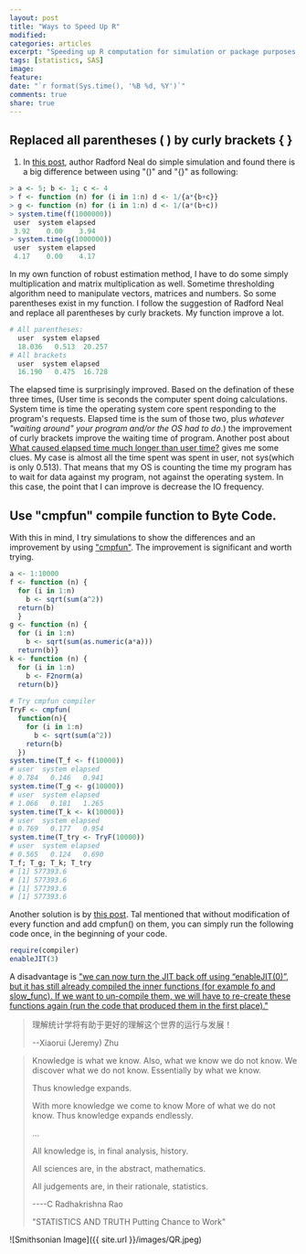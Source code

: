 ```yaml
---
layout: post
title: "Ways to Speed Up R"
modified:
categories: articles
excerpt: "Speeding up R computation for simulation or package purposes."
tags: [statistics, SAS]
image: 
feature: 
date: "`r format(Sys.time(), '%B %d, %Y')`"
comments: true
share: true
---
```


## Replaced all parentheses ( ) by curly brackets { }

1. In [this post](https://radfordneal.wordpress.com/2010/08/15/two-surpising-things-about-r/), author Radford Neal do simple simulation and found there is a big difference between using "()" and "{}" as following: 
```r
> a <- 5; b <- 1; c <- 4
> f <- function (n) for (i in 1:n) d <- 1/{a*{b+c}}
> g <- function (n) for (i in 1:n) d <- 1/(a*(b+c))
> system.time(f(1000000))
 user  system elapsed
 3.92    0.00    3.94
> system.time(g(1000000))
 user  system elapsed
 4.17    0.00    4.17
```

In my own function of robust estimation method, I have to do some simply multiplication and matrix multiplication as well. Sometime thresholding algorithm need to manipulate vectors, matrices and numbers. So some parentheses exist in my function. I follow the suggestion of Radford Neal and replace all parentheses by curly brackets. My function improve a lot. 

```r
# All parentheses:
  user  system elapsed 
  18.036   0.513  20.257
# All brackets
  user  system elapsed  
  16.190   0.475  16.728
```

The elapsed time is surprisingly improved. Based on the defination of these three times, (User time is seconds the computer spent doing calculations. System time is time the operating system core spent responding to the program's requests. Elapsed time is the sum of those two, plus *whatever "waiting around" your program and/or the OS had to do*.) the improvement of curly brackets improve the waiting time of program. Another post about [What caused elapsed time much longer than user time?](https://stackoverflow.com/questions/13688840/what-caused-my-elapsed-time-much-longer-than-user-time) gives me some clues. My case is almost all the time spent was spent in user, not sys(which is only 0.513). That means that my OS is counting the time my program has to wait for data against my program, not against the operating system. In this case, the point that I can improve is decrease the IO frequency.  

## Use "cmpfun" compile function to Byte Code. 

With this in mind, I try simulations to show the differences and an improvement by using ["cmpfun"](https://stat.ethz.ch/R-manual/R-devel/library/compiler/html/compile.html). The improvement is significant and worth trying. 

```r
a <- 1:10000
f <- function (n) {
  for (i in 1:n) 
    b <- sqrt(sum(a^2)) 
  return(b)
  }
g <- function (n) {
  for (i in 1:n) 
    b <- sqrt(sum(as.numeric(a*a))) 
  return(b)}
k <- function (n) {
  for (i in 1:n) 
    b <- F2norm(a) 
  return(b)}
  
# Try cmpfun compiler
TryF <- cmpfun(
  function(n){
    for (i in 1:n) 
      b <- sqrt(sum(a^2))
    return(b)
  })
system.time(T_f <- f(10000))
# user  system elapsed 
# 0.784   0.146   0.941 
system.time(T_g <- g(10000))
# user  system elapsed 
# 1.066   0.181   1.265 
system.time(T_k <- k(10000))
# user  system elapsed 
# 0.769   0.177   0.954 
system.time(T_try <- TryF(10000))
# user  system elapsed 
# 0.565   0.124   0.690 
T_f; T_g; T_k; T_try
# [1] 577393.6
# [1] 577393.6
# [1] 577393.6
# [1] 577393.6
```

Another solution is by [this post](https://www.r-statistics.com/2012/04/speed-up-your-r-code-using-a-just-in-time-jit-compiler/). Tal mentioned that without modification of every function and add cmpfun() on them, you can simply run the following code once, in the beginning of your code. 

```r
require(compiler)
enableJIT(3)
```

A disadvantage is ["we can now turn the JIT back off using “enableJIT(0)”, but it has still already compiled the inner functions (for example fo and slow_func). If we want to un-compile them, we will have to re-create these functions again (run the code that produced them in the first place)."](https://www.r-statistics.com/2012/04/speed-up-your-r-code-using-a-just-in-time-jit-compiler/)

> 理解统计学将有助于更好的理解这个世界的运行与发展！
>
> --Xiaorui (Jeremy) Zhu

> Knowledge is what we know.
> Also, what we know we do not know.
> We discover what we do not know. 
> Essentially by what we know. 
>
> Thus knowledge expands.
>
> With more knowledge we come to know
> More of what we do not know.
> Thus knowledge expands endlessly.
>
> ...
>
> All knowledge is, in final analysis, history.
>
> All sciences are, in the abstract, mathematics.
>
> All judgements are, in their rationale, statistics.
>
> ----C Radhakrishna Rao
>
> "STATISTICS AND TRUTH Putting Chance to Work"

![Smithsonian Image]({{ site.url }}/images/QR.jpeg)
